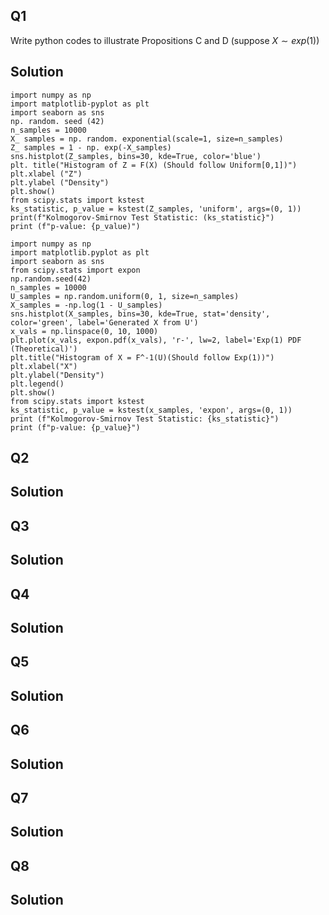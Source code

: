 ## Q1
Write python codes to illustrate Propositions C and D (suppose $X\sim exp(1)$)
## Solution
```
import numpy as np
import matplotlib-pyplot as plt
import seaborn as sns
np. random. seed (42)
n_samples = 10000
X_ samples = np. random. exponential(scale=1, size=n_samples)
Z_ samples = 1 - np. exp(-X_samples)
sns.histplot(Z_samples, bins=30, kde=True, color='blue')
plt. title("Histogram of Z = F(X) (Should follow Uniform[0,1])")
plt.xlabel ("Z")
plt.ylabel ("Density")
plt.show()
from scipy.stats import kstest
ks_statistic, p_value = kstest(Z_samples, 'uniform', args=(0, 1))
print(f"Kolmogorov-Smirnov Test Statistic: (ks_statistic}")
print (f"p-value: {p_value)")
```
```
import numpy as np
import matplotlib.pyplot as plt
import seaborn as sns
from scipy.stats import expon
np.random.seed(42)
n_samples = 10000
U_samples = np.random.uniform(0, 1, size=n_samples)
X_samples = -np.log(1 - U_samples)
sns.histplot(X_samples, bins=30, kde=True, stat='density', color='green', label='Generated X from U')
x_vals = np.linspace(0, 10, 1000)
plt.plot(x_vals, expon.pdf(x_vals), 'r-', lw=2, label='Exp(1) PDF (Theoretical)')
plt.title("Histogram of X = F^-1(U)(Should follow Exp(1))")
plt.xlabel("X")
plt.ylabel("Density")
plt.legend()
plt.show()
from scipy.stats import kstest
ks_statistic, p_value = kstest(x_samples, 'expon', args=(0, 1))
print (f"Kolmogorov-Smirnov Test Statistic: {ks_statistic}")
print (f"p-value: {p_value}")
```
## Q2
## Solution
## Q3
## Solution
## Q4
## Solution
## Q5
## Solution
## Q6
## Solution
## Q7
## Solution
## Q8
## Solution
